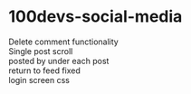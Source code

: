 # 100devs-social-media
Delete comment functionality    
Single post scroll  
posted by under each post  
return to feed fixed  
login screen css  


